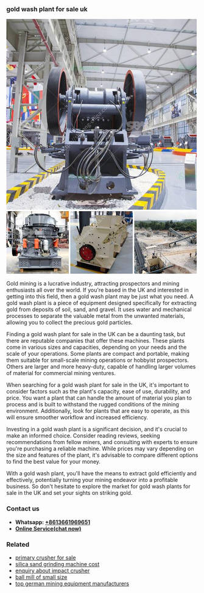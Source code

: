 <h3>gold wash plant for sale uk</h3><img src='1704951764.jpg' alt=''><p>Gold mining is a lucrative industry, attracting prospectors and mining enthusiasts all over the world. If you're based in the UK and interested in getting into this field, then a gold wash plant may be just what you need. A gold wash plant is a piece of equipment designed specifically for extracting gold from deposits of soil, sand, and gravel. It uses water and mechanical processes to separate the valuable metal from the unwanted materials, allowing you to collect the precious gold particles.</p><p>Finding a gold wash plant for sale in the UK can be a daunting task, but there are reputable companies that offer these machines. These plants come in various sizes and capacities, depending on your needs and the scale of your operations. Some plants are compact and portable, making them suitable for small-scale mining operations or hobbyist prospectors. Others are larger and more heavy-duty, capable of handling larger volumes of material for commercial mining ventures.</p><p>When searching for a gold wash plant for sale in the UK, it's important to consider factors such as the plant's capacity, ease of use, durability, and price. You want a plant that can handle the amount of material you plan to process and is built to withstand the rugged conditions of the mining environment. Additionally, look for plants that are easy to operate, as this will ensure smoother workflow and increased efficiency.</p><p>Investing in a gold wash plant is a significant decision, and it's crucial to make an informed choice. Consider reading reviews, seeking recommendations from fellow miners, and consulting with experts to ensure you're purchasing a reliable machine. While prices may vary depending on the size and features of the plant, it's advisable to compare different options to find the best value for your money.</p><p>With a gold wash plant, you'll have the means to extract gold efficiently and effectively, potentially turning your mining endeavor into a profitable business. So don't hesitate to explore the market for gold wash plants for sale in the UK and set your sights on striking gold.</p><h3>Contact us</h3><ul><li><strong>Whatsapp:&nbsp;<a href="https://wa.me/8613661969651">+8613661969651</a></strong></li><li><a href="https://swt.shibang-china.com/?git&amp;zhl&amp;gold wash plant for sale uk"><strong>Online Service(chat now)</strong></a></li></ul><h3>Related</h3><ul><li><a href='primary crusher for sale.md'>primary crusher for sale</a></li><li><a href='silica sand grinding machine cost.md'>silica sand grinding machine cost</a></li><li><a href='enquiry about impact crusher.md'>enquiry about impact crusher</a></li><li><a href='ball mill of small size.md'>ball mill of small size</a></li><li><a href='top german mining equipment manufacturers.md'>top german mining equipment manufacturers</a></li></ul>